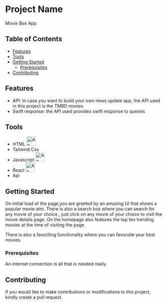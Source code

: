 # Project Name

Movie Box App

## Table of Contents

- [Features](#features)
- [Tools](#tools)
- [Getting Started](#getting-started)
  - [Prerequisites](#prerequisites)
- [Contributing](#contributing)

## Features

- API: In case you want to build your own news update app, the API used in this project is the TMBD movies 
- Swift response: the API used provides swift response to queries

## Tools

- HTML <img src="https://w7.pngwing.com/pngs/201/90/png-transparent-logo-html-html5.png" alt="An image of HTML logo" width="30" height="30">
- Tailwind Css
- Javascript <img src="https://www.freepnglogos.com/uploads/javascript-png/png-javascript-badge-picture-8.png" alt="An image of HTML logo" width="30" height="30">
- React <img src="https://encrypted-tbn0.gstatic.com/images?q=tbn:ANd9GcTD3h1yhtorfMUUYDa_O7XKVBE9L9s1hSXqDW-8BueCufC0xMwGAZggRsaAZCu6te4cBSk&usqp=CAU" alt="An image of HTML logo" width="30" height="30">
- Api

## Getting Started

On initial load of the page,you are greeted by an amazing UI that shows a popular movie atm. There is also a search box where you can search for any movie of your choice , just click on any movie of your choice to visit the movie details page. On the homepage also features the top ten trending movies at the time of visiting the page. 

There is also a favoriting functionality where you can favoruite your best movies.

### Prerequisites

An internet connection is all that is needed really.

## Contributing

If you would like to make contributions or modifications to this project, kindly create a pull request.